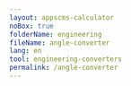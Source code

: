 ```yaml
---
layout: appscms-calculator
noBox: true
folderName: engineering
fileName: angle-converter
lang: en
tool: engineering-converters
permalink: /angle-converter
---
```


